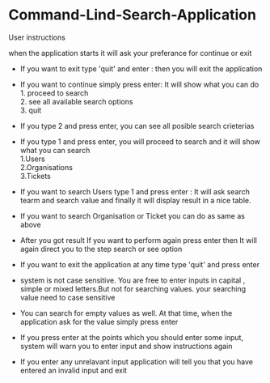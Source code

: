 # Command-Lind-Search-Application
User instructions

when the application starts it will ask your preferance for continue or exit

* If you want to exit type 'quit' and enter : then you will exit the application <br/> 

* If you want to continue simply press enter: It will show what you can do <br/> 
                                               1. proceed to search<br/> 
                                               2. see all available search options<br/> 
                                               3. quit<br/> 
                                              
* If you type 2 and press enter, you can see all posible search crieterias  <br/>    

* If you type 1 and press enter, you will proceed to search and it will show what you can search<br/> 
                                               1.Users<br/> 
                                               2.Organisations<br/> 
                                               3.Tickets<br/> 
* If you want to search Users type 1 and press enter : It will ask search tearm and search value 
                                                      and finally it will display result in a nice table.<br/> 
                                                      
* If you want to search Organisation or Ticket you can do as same as above

* After you got result If you want to perform again press enter then It will again direct you to the step search or see option  

* If you want to exit the application at any time type 'quit' and press enter
* system is not case sensitive. You are free to enter inputs in capital , simple or mixed letters.But not for searching values. your searching value need to case sensitive 
* You can search for empty values as well. At that time, when the application ask for the value simply press enter
* If you press enter at the points which you should enter some input, system will warn you to enter input and show instructions again 
* If you enter any unrelavant input application will tell you that you have entered an invalid input and exit 


